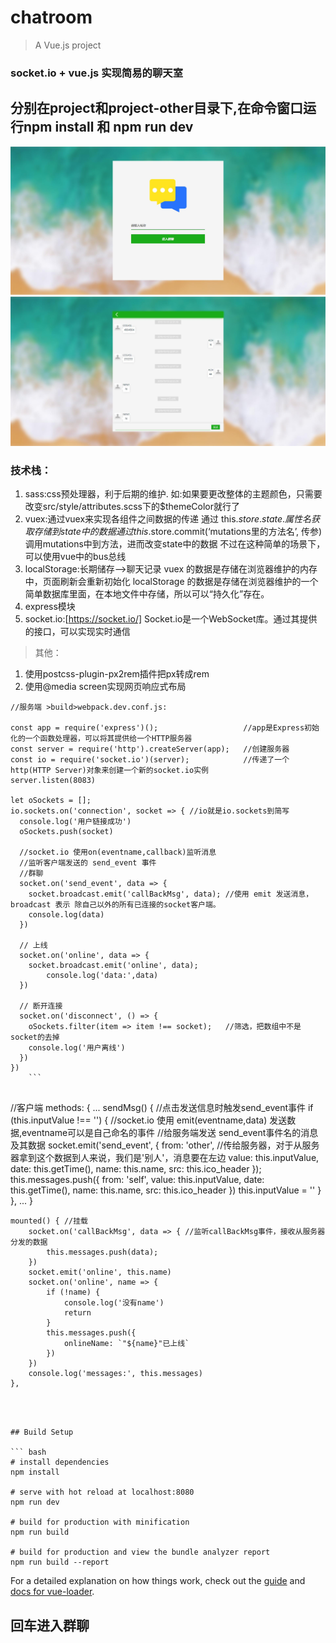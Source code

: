 # chatroom

> A Vue.js project

### socket.io + vue.js 实现简易的聊天室
	
## 分别在project和project-other目录下,在命令窗口运行npm install 和 npm run dev
![>home.vue](./project/README_files/2.jpg)
![>chat.vue](./project/README_files/3.jpg)

### 技术栈：
1.  sass:css预处理器，利于后期的维护.
	如:如果要更改整体的主题颜色，只需要改变src/style/attributes.scss下的$themeColor就行了
2.	vuex:通过vuex来实现各组件之间数据的传递
	通过 this.$store.state.属性名 获取存储到state中的数据
	通过 this.$store.commit(‘mutations里的方法名’, 传参) 调用mutations中到方法，进而改变state中的数据
	不过在这种简单的场景下，可以使用vue中的bus总线
3.	localStorage:长期储存-->聊天记录
	vuex 的数据是存储在浏览器维护的内存中，页面刷新会重新初始化
	localStorage 的数据是存储在浏览器维护的一个简单数据库里面，在本地文件中存储，所以可以“持久化”存在。
4.	express模块
5.	socket.io:[https://socket.io/] Socket.io是一个WebSocket库。通过其提供的接口，可以实现实时通信

> 其他：
1. 使用postcss-plugin-px2rem插件把px转成rem
2. 使用@media screen实现网页响应式布局
	
	
	
```
//服务端 >build>webpack.dev.conf.js:

const app = require('express')();					//app是Express初始化的一个函数处理器，可以将其提供给一个HTTP服务器
const server = require('http').createServer(app);	//创建服务器
const io = require('socket.io')(server);			//传递了一个http(HTTP Server)对象来创建一个新的socket.io实例
server.listen(8083)

let oSockets = [];
io.sockets.on('connection', socket => {	//io就是io.sockets到简写
  console.log('用户链接成功')
  oSockets.push(socket)

  //socket.io 使用on(eventname,callback)监听消息
  //监听客户端发送的 send_event 事件
  //群聊
  socket.on('send_event', data => {
	socket.broadcast.emit('callBackMsg', data);	//使用 emit 发送消息，broadcast 表示 除自己以外的所有已连接的socket客户端。
	console.log(data)
  })

  // 上线
  socket.on('online', data => {
	socket.broadcast.emit('online', data);
		console.log('data:',data)
  })

  // 断开连接
  socket.on('disconnect', () => {
	oSockets.filter(item => item !== socket);	//筛选，把数组中不是socket的去掉
	console.log('用户离线')
  })
})
	```
	

```
//客户端
	methods: {
		...
			sendMsg() {		//点击发送信息时触发send_event事件
				if (this.inputValue !== '') {
					//socket.io 使用 emit(eventname,data) 发送数据,eventname可以是自己命名的事件
					//给服务端发送 send_event事件名的消息及其数据
					socket.emit('send_event', {
						from: 'other', //传给服务器，对于从服务器拿到这个数据到人来说，我们是'别人'，消息要在左边
						value: this.inputValue,
						date: this.getTime(),
						name: this.name,
						src: this.ico_header
					});
					this.messages.push({
						from: 'self',
						value: this.inputValue,
						date: this.getTime(),
						name: this.name,
						src: this.ico_header
					})
					this.inputValue = ''
				}
			},
			...
		}

	mounted() { //挂载
		socket.on('callBackMsg', data => { //监听callBackMsg事件，接收从服务器分发的数据
			this.messages.push(data);
		})
		socket.emit('online', this.name)
		socket.on('online', name => {
			if (!name) {
				console.log('没有name')
				return
			}
			this.messages.push({
				onlineName: `"${name}"已上线`
			})
		})
		console.log('messages:', this.messages)
	},
```
	


## Build Setup

``` bash
# install dependencies
npm install

# serve with hot reload at localhost:8080
npm run dev

# build for production with minification
npm run build

# build for production and view the bundle analyzer report
npm run build --report
```

For a detailed explanation on how things work, check out the [guide](http://vuejs-templates.github.io/webpack/) and [docs for vue-loader](http://vuejs.github.io/vue-loader).

## 回车进入群聊